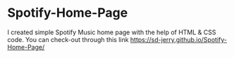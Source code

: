 # Spotify-Home-Page
I created simple Spotify Music home page with the help of HTML &amp; CSS code.
You can check-out through this link  https://sd-jerry.github.io/Spotify-Home-Page/
